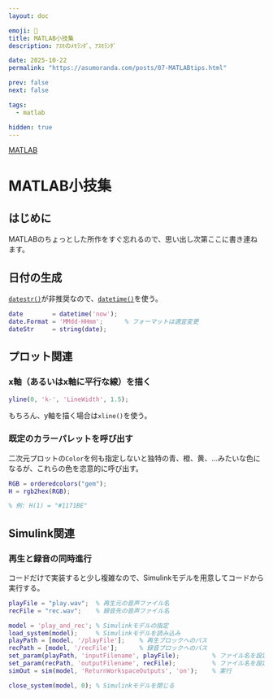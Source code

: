 ```yaml
---
layout: doc

emoji: 🧮
title: MATLAB小技集
description: ｱｽﾓのﾒﾓﾗﾝﾀﾞ、ｱｽﾓﾗﾝﾀﾞ

date: 2025-10-22
permalink: "https://asumoranda.com/posts/07-MATLABtips.html"

prev: false
next: false

tags:
  - matlab

hidden: true
---
```


[MATLAB](../tags/matlab)

# MATLAB小技集

## はじめに

MATLABのちょっとした所作をすぐ忘れるので、思い出し次第ここに書き連ねます。

## 日付の生成

[`datestr()`](https://jp.mathworks.com/help/matlab/ref/datetime.datestr.html)が非推奨なので、[`datetime()`](https://jp.mathworks.com/help/matlab/ref/datetime.html)を使う。

```matlab
date        = datetime('now');
date.Format = 'MMdd-HHmm';      % フォーマットは適宜変更
dateStr     = string(date);
```

## プロット関連

### x軸（あるいはx軸に平行な線）を描く

```matlab
yline(0, 'k-', 'LineWidth', 1.5);
```

もちろん、y軸を描く場合は`xline()`を使う。

### 既定のカラーパレットを呼び出す

二次元プロットの`Color`を何も指定しないと独特の青、橙、黄、…みたいな色になるが、これらの色を恣意的に呼び出す。

```matlab
RGB = orderedcolors("gem");
H = rgb2hex(RGB);

% 例: H(1) = "#1171BE"
```

## Simulink関連

### 再生と録音の同時進行

コードだけで実装すると少し複雑なので、Simulinkモデルを用意してコードから実行する。

<ImageGroup
  :sources="[
    '/images/2025/07-01.webp',
  ]"
  type="big"
  caption="録音先の音声ファイル名はコード側から上書きされるので、モデル側では適当で良い。"
/>

```matlab
playFile = "play.wav";  % 再生元の音声ファイル名
recFile = "rec.wav";    % 録音先の音声ファイル名

model = 'play_and_rec'; % Simulinkモデルの指定
load_system(model);     % Simulinkモデルを読み込み
playPath = [model, '/playFile'];    % 再生ブロックへのパス
recPath = [model, '/recFile'];      % 録音ブロックへのパス
set_param(playPath, 'inputFilename', playFile);         % ファイル名を設定
set_param(recPath, 'outputFilename', recFile);          % ファイル名を設定
simOut = sim(model, 'ReturnWorkspaceOutputs', 'on');    % 実行

close_system(model, 0); % Simulinkモデルを閉じる
```
